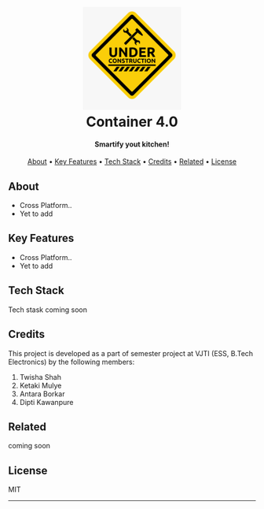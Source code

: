 
<h1 align="center">
  <br>
  <img src="https://raw.githubusercontent.com/high-functioning-sociopath/container4.0/master/repo_assets/icon_under_construction.png?token=AHOMLCSMZIG6QOPECJOCVATAMYDEQ" alt="Coming Soon" width="200">
  <br>
  Container 4.0
  <br>
</h1>

<h4 align="center">Smartify yout kitchen!</h4>

<p align="center">
  <a href="#how-to-use">About</a> •
  <a href="#key-features">Key Features</a> •
  <a href="#download">Tech Stack</a> •
  <a href="#credits">Credits</a> •
  <a href="#related">Related</a> •
  <a href="#license">License</a>
</p>

<!-- Add a working vide of app! :)-->
<!-- ![screenshot](https://raw.githubusercontent.com/amitmerchant1990/electron-markdownify/master/app/img/markdownify.gif) -->

## About

* Cross Platform..
* Yet to add

## Key Features

* Cross Platform..
* Yet to add

## Tech Stack

Tech stask coming soon

## Credits

This project is developed as a part of semester project at VJTI (ESS, B.Tech Electronics) by the following members:
1) Twisha Shah
2) Ketaki Mulye
3) Antara Borkar
4) Dipti Kawanpure

## Related

coming soon

## License

MIT

---

